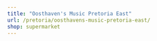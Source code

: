 ```yaml
---
title: "Oosthaven's Music Pretoria East"
url: /pretoria/oosthavens-music-pretoria-east/
shop: supermarket
---
```

